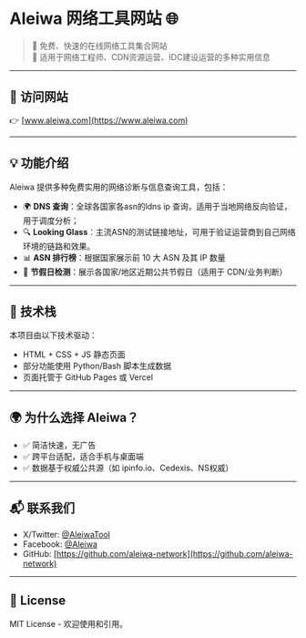 # Aleiwa 网络工具网站 🌐

> 🚀 免费、快速的在线网络工具集合网站  
> 🧰 适用于网络工程师、CDN资源运营、IDC建设运营的多种实用信息

---

## 🔗 访问网站

👉 [www.aleiwa.com](https://www.aleiwa.com)

---

## 💡 功能介绍

Aleiwa 提供多种免费实用的网络诊断与信息查询工具，包括：

- 🌍 **DNS 查询**：全球各国家各asn的ldns ip 查询，适用于当地网络反向验证，用于调度分析；
- 🔍 **Looking Glass**：主流ASN的测试链接地址，可用于验证运营商到自己网络环境的链路和效果。
- 📊 **ASN 排行榜**：根据国家展示前 10 大 ASN 及其 IP 数量
- 📅 **节假日检测**：展示各国家/地区近期公共节假日（适用于 CDN/业务判断）

---

## 🧱 技术栈

本项目由以下技术驱动：

- HTML + CSS + JS 静态页面
- 部分功能使用 Python/Bash 脚本生成数据
- 页面托管于 GitHub Pages 或 Vercel

---

## 🌍 为什么选择 Aleiwa？

- ✅ 简洁快速，无广告
- ✅ 跨平台适配，适合手机与桌面端
- ✅ 数据基于权威公共源（如 ipinfo.io、Cedexis、NS权威）

---

## 📬 联系我们

- X/Twitter: [@AleiwaTool](https://x.com/AleiwaTool)
- Facebook: [@Aleiwa](https://www.facebook.com/jash.zheng.5)
- GitHub: [https://github.com/aleiwa-network](https://github.com/aleiwa-network)

---

## 📜 License

MIT License - 欢迎使用和引用。

